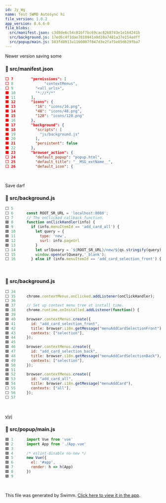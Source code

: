 ```yaml
---
id: Jy_Wg
name: Test SWMD Autosync hi
file_version: 1.0.2
app_version: 0.6.6-0
file_blobs:
  src/manifest.json: c3d8de6c54c81bf7bc69cac8268743e1e164241b
  src/background.js: 17ed6c4f1dae7810941a9d10a7481a37e154adff
  src/popup/main.js: 503fd8913a1166007f847d3e2faf5e85d629fba7
---
```


Newer version saving some
<!-- NOTE-swimm-snippet: the lines below link your snippet to Swimm -->
### 📄 src/manifest.json
```json
⬜ 7        "permissions": [
⬜ 8              "contextMenus",
⬜ 9          "<all_urls>",
🟩 10         "*://*/*"
🟩 11       ],
🟩 12       "icons": {
🟩 13         "16": "icons/16.png",
🟩 14         "48": "icons/48.png",
🟩 15         "128": "icons/128.png"
🟩 16       },
🟩 17       "background": {
🟩 18         "scripts": [
🟩 19           "js/background.js"
🟩 20         ],
🟩 21         "persistent": false
🟩 22       },
🟩 23       "browser_action": {
⬜ 24         "default_popup": "popup.html",
⬜ 25         "default_title": "__MSG_extName__",
⬜ 26         "default_icon": {
```

<br/>

Save darf
<!-- NOTE-swimm-snippet: the lines below link your snippet to Swimm -->
### 📄 src/background.js
```javascript
⬜ 5      
⬜ 6      const ROOT_SR_URL = 'localhost:8080';
⬜ 7      // The onClicked callback function.
🟩 8      function onClickHandler(info) {
🟩 9        if (info.menuItemId == 'add_card_all') {
🟩 10         let query = {
🟩 11           type: 'new',
🟩 12           surl: info.pageUrl
🟩 13         }
⬜ 14         let urlQueary = `${ROOT_SR_URL}/new/${qs.stringify(query)}`;
⬜ 15         window.open(urlQueary,'_blank');
⬜ 16       } else if (info.menuItemId == 'add_card_selection_front') {
```

<br/>

<!-- NOTE-swimm-snippet: the lines below link your snippet to Swimm -->
### 📄 src/background.js
```javascript
⬜ 34     
⬜ 35     chrome.contextMenus.onClicked.addListener(onClickHandler);
⬜ 36     
🟩 37     // Set up context menu tree at install time.
🟩 38     chrome.runtime.onInstalled.addListener(function() {
🟩 39     
🟩 40     browser.contextMenus.create({
🟩 41       id: "add_card_selection_front",
🟩 42       title: browser.i18n.getMessage("menuAddCardSelectionFront"),
🟩 43       contexts: ["selection"],
🟩 44     });
🟩 45     
🟩 46     browser.contextMenus.create({
🟩 47       id: "add_card_selection_back",
🟩 48       title: browser.i18n.getMessage("menuAddCardSelectionBack"),
🟩 49       contexts: ["selection"],
🟩 50     });
🟩 51     
🟩 52     browser.contextMenus.create({
🟩 53       id: "add_card_all",
🟩 54       title: browser.i18n.getMessage("menuAddCard"),
⬜ 55       contexts: ["all"],
⬜ 56     });
⬜ 57     
```

<br/>

yjyj
<!-- NOTE-swimm-snippet: the lines below link your snippet to Swimm -->
### 📄 src/popup/main.js
```javascript
🟩 1      import Vue from 'vue'
🟩 2      import App from './App.vue'
🟩 3      
🟩 4      /* eslint-disable no-new */
🟩 5      new Vue({
🟩 6        el: '#app',
🟩 7        render: h => h(App)
🟩 8      })
🟩 9      
```

<br/>

This file was generated by Swimm. [Click here to view it in the app](http://localhost:5001/repos/Z2l0aHViJTNBJTNBc3ItZXh0ZW5zaW9uJTNBJTNBZG91ZWs=/docs/Jy_Wg).